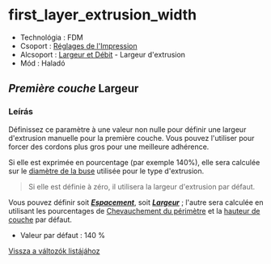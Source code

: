 # first\_layer\_extrusion\_width

* Technológia : FDM
* Csoport : [Réglages de l'Impression](../print_settings/print_settings.md)
* Alcsoport : [Largeur et Débit](../print_settings/print_settings.md#largeur-et-débit) - Largeur d'extrusion
* Mód : Haladó

## _Première couche_ Largeur

### Leírás

Définissez ce paramètre à une valeur non nulle pour définir une largeur d'extrusion manuelle pour la première couche. Vous pouvez l'utiliser pour forcer des cordons plus gros pour une meilleure adhérence.

Si elle est exprimée en pourcentage \(par exemple 140%\), elle sera calculée sur le [diamètre de la buse](nozzle_diameter.md) utilisée pour le type d'extrusion.

> Si elle est définie à zéro, il utilisera la largeur d'extrusion par défaut.

Vous pouvez définir soit [_**Espacement**_](first_layer_extrusion_spacing.md), soit [_**Largeur**_](first_layer_extrusion_width.md) ; l'autre sera calculée en utilisant les pourcentages de [Chevauchement du périmètre](perimeter_overlap.md) et la [hauteur de couche](layer_height.md) par défaut.

* Valeur par défaut : 140 %

[Vissza a változók listájához](variable_list.md)

